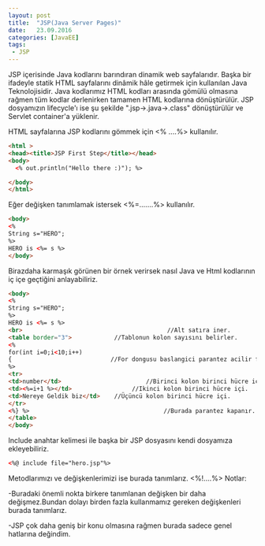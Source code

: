 ```yaml
---
layout: post
title:  "JSP(Java Server Pages)"
date:   23.09.2016
categories: [JavaEE]
tags: 
 - JSP
---
```


JSP içerisinde Java kodlarını barındıran dinamik web sayfalarıdır.
Başka bir ifadeyle statik HTML sayfalarını dinâmik hâle getirmek için kullanılan Java Teknolojisidir.
Java kodlarımız  HTML kodları arasında gömülü olmasına rağmen tüm kodlar derlenirken tamamen HTML kodlarına dönüştürülür.
JSP dosyamızın lifecycle'ı ise şu şekilde ".jsp->.java->.class" dönüştürülür ve Servlet container'a yüklenir.

 HTML sayfalarına JSP kodlarını gömmek için  <% ....%> kullanılır.

``` html
<html >
<head><title>JSP First Step</title></head>
<body>
  <% out.println("Hello there :)"); %>

</body>
</html>
```
Eğer değişken tanımlamak istersek  <%=.......%> kullanılır.

``` html
<body>
<%
String s="HERO";
%>
HERO is <%= s %>
</body>
```
Birazdaha karmaşık görünen bir örnek verirsek nasıl Java ve Html kodlarının iç içe geçtiğini anlayabiliriz.

``` html
<body>
<%
String s="HERO";
%>
HERO is <%= s %>
<br>                                         //Alt satıra iner.
<table border="3">            //Tablonun kolon sayısını belirler.
<%
for(int i=0;i<10;i++)
{                            //For dongusu baslangici parantez acilir fakat kapanmaz.
%>
<tr>
<td>number</td>                        //Birinci kolon birinci hücre içi.
<td><%=i+1 %></td>                 //Ikinci kolon birinci hücre içi.
<td>Nereye Geldik biz</td>    //Üçüncü kolon birinci hücre içi.
</tr>
<%} %>                                      //Burada parantez kapanır.
</table>
</body>
```
Include anahtar kelimesi ile başka bir JSP dosyasını kendi dosyamıza ekleyebiliriz.

``` html
<%@ include file="hero.jsp"%>
```
Metodlarımızı ve değişkenlerimizi ise burada tanımlarız. <%!....%>
Notlar:

-Buradaki önemli nokta birkere tanımlanan değişken bir daha değişmez.Bundan dolayı birden fazla kullanmamız gereken değişkenleri burada tanımlarız.

-JSP çok daha geniş bir konu olmasına rağmen burada sadece genel hatlarına değindim.

